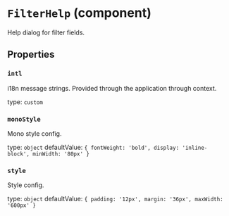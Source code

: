 `FilterHelp` (component)
========================

Help dialog for filter fields.

Properties
----------

### `intl`

i18n message strings. Provided through the application through context.

type: `custom`


### `monoStyle`

Mono style config.

type: `object`
defaultValue: `{
  fontWeight: 'bold',
  display: 'inline-block',
  minWidth: '80px'
}`


### `style`

Style config.

type: `object`
defaultValue: `{
  padding: '12px',
  margin: '36px',
  maxWidth: '600px'
}`

